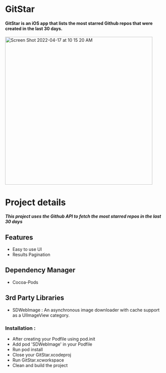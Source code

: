 # GitStar
#### GitStar is an iOS app that lists the most starred Github repos that were created in the last 30 days.

<img width="475" alt="Screen Shot 2022-04-17 at 10 15 20 AM" src="https://user-images.githubusercontent.com/24472126/164690411-3ae2e6e3-4bef-487f-a09e-e00871a2f858.png">

# Project details 
##### This project uses the Github API to fetch the most starred repos in the last 30 days

## Features

- Easy to use UI
- Results Pagination 

## Dependency Manager 
-  Cocoa-Pods

## 3rd Party Libraries
- SDWebImage : An asynchronous image downloader with cache support as a UIImageView category.

### Installation : 
- After creating your Podfile using pod.init
- Add pod 'SDWebImage' in your Podfile 
- Run pod install
- Close your GitStar.xcodeproj
- Run GitStar.xcworkspace 
- Clean and build the project 

